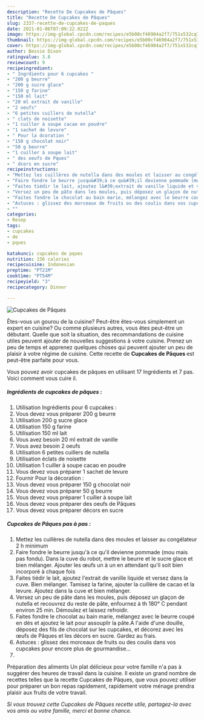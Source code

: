 ```yaml
---
description: "Recette De Cupcakes de Pâques"
title: "Recette De Cupcakes de Pâques"
slug: 2337-recette-de-cupcakes-de-paques
date: 2021-01-06T07:09:22.022Z
image: https://img-global.cpcdn.com/recipes/e5b00cf46904a2f7/751x532cq70/cupcakes-de-paques-photo-principale-de-la-recette.jpg
thumbnail: https://img-global.cpcdn.com/recipes/e5b00cf46904a2f7/751x532cq70/cupcakes-de-paques-photo-principale-de-la-recette.jpg
cover: https://img-global.cpcdn.com/recipes/e5b00cf46904a2f7/751x532cq70/cupcakes-de-paques-photo-principale-de-la-recette.jpg
author: Bessie Dixon
ratingvalue: 3.8
reviewcount: 9
recipeingredient:
- " Ingrdients pour 6 cupcakes "
- "200 g beurre"
- "200 g sucre glace"
- "150 g farine"
- "150 ml lait"
- "20 ml extrait de vanille"
- "2 oeufs"
- "6 petites cuillers de nutella"
- " clats de noisette"
- "1 cuiller à soupe cacao en poudre"
- "1 sachet de levure"
- " Pour la dcoration "
- "150 g chocolat noir"
- "50 g beurre"
- "1 cuiller à soupe lait"
- " des oeufs de Pques"
- " dcors en sucre"
recipeinstructions:
- "Mettez les cuillères de nutella dans des moules et laisser au congélateur 2 h minimum"
- "Faire fondre le beurre jusqu&#39;à ce qu&#39;il devienne pommade (mou mais pas fondu). Dans la cuve du robot, mettre le beurre et le sucre glace et bien mélanger. Ajouter les œufs un à un en attendant qu&#39;il soit bien incorporé à chaque fois"
- "Faites tiédir le lait, ajoutez l&#39;extrait de vanille liquide et versez dans la cuve. Bien mélanger. Tamisez la farine, ajouter la cuillère de cacao et la levure. Ajoutez dans la cuve et bien mélanger."
- "Versez un peu de pâte dans les moules, puis déposez un glaçon de nutella et recouvrez du reste de pâte, enfournez à th 180° C pendant environ 25 min. Démoulez et laissez refroidir."
- "Faites fondre le chocolat au bain marie, mélangez avec le beurre coupé en dés et ajoutez le lait pour assouplir la pâte.A l&#39;aide d&#39;une douille, déposez des fils de chocolat sur les cupcakes, et décorez avec les œufs de Pâques et les décors en sucre. Gardez au frais."
- "Astuces : glissez des morceaux de fruits ou des coulis dans vos cupcakes pour encore plus de gourmandise..."
- ""
categories:
- Resep
tags:
- cupcakes
- de
- pques

katakunci: cupcakes de pques 
nutrition: 156 calories
recipecuisine: Indonesian
preptime: "PT21M"
cooktime: "PT54M"
recipeyield: "3"
recipecategory: Dinner

---
```



![Cupcakes de Pâques](https://img-global.cpcdn.com/recipes/e5b00cf46904a2f7/751x532cq70/cupcakes-de-paques-photo-principale-de-la-recette.jpg)

Êtes-vous un gourou de la cuisine? Peut-être êtes-vous simplement un expert en cuisine? Ou comme plusieurs autres, vous êtes peut-être un débutant. Quelle que soit la situation, des recommandations de cuisine utiles peuvent ajouter de nouvelles suggestions à votre cuisine. Prenez un peu de temps et apprenez quelques choses qui peuvent ajouter un peu de plaisir à votre régime de cuisine. Cette recette de <strong> Cupcakes de Pâques </strong> est peut-être parfaite pour vous.

<!--inarticleads1-->

Vous pouvez avoir cupcakes de pâques en utilisant 17 Ingrédients et 7 pas. Voici comment vous cuire il.

##### Ingrédients de cupcakes de pâques :

1. Utilisation  Ingrédients pour 6 cupcakes :
1. Vous devez vous préparer 200 g beurre
1. Utilisation 200 g sucre glace
1. Utilisation 150 g farine
1. Utilisation 150 ml lait
1. Vous avez besoin 20 ml extrait de vanille
1. Vous avez besoin 2 oeufs
1. Utilisation 6 petites cuillers de nutella
1. Utilisation  éclats de noisette
1. Utilisation 1 cuiller à soupe cacao en poudre
1. Vous devez vous préparer 1 sachet de levure
1. Fournir  Pour la décoration :
1. Vous devez vous préparer 150 g chocolat noir
1. Vous devez vous préparer 50 g beurre
1. Vous devez vous préparer 1 cuiller à soupe lait
1. Vous devez vous préparer  des oeufs de Pâques
1. Vous devez vous préparer  décors en sucre




<!--inarticleads2-->

##### Cupcakes de Pâques pas à pas :

1. Mettez les cuillères de nutella dans des moules et laisser au congélateur 2 h minimum
1. Faire fondre le beurre jusqu&#39;à ce qu&#39;il devienne pommade (mou mais pas fondu). Dans la cuve du robot, mettre le beurre et le sucre glace et bien mélanger. Ajouter les œufs un à un en attendant qu&#39;il soit bien incorporé à chaque fois
1. Faites tiédir le lait, ajoutez l&#39;extrait de vanille liquide et versez dans la cuve. Bien mélanger. Tamisez la farine, ajouter la cuillère de cacao et la levure. Ajoutez dans la cuve et bien mélanger.
1. Versez un peu de pâte dans les moules, puis déposez un glaçon de nutella et recouvrez du reste de pâte, enfournez à th 180° C pendant environ 25 min. Démoulez et laissez refroidir.
1. Faites fondre le chocolat au bain marie, mélangez avec le beurre coupé en dés et ajoutez le lait pour assouplir la pâte.A l&#39;aide d&#39;une douille, déposez des fils de chocolat sur les cupcakes, et décorez avec les œufs de Pâques et les décors en sucre. Gardez au frais.
1. Astuces : glissez des morceaux de fruits ou des coulis dans vos cupcakes pour encore plus de gourmandise...
1. 




<!--inarticleads1-->

<p>
Préparation des aliments Un plat délicieux pour votre famille n'a pas à suggérer des heures de travail dans la cuisine. Il existe un grand nombre de recettes telles que la recette Cupcakes de Pâques, que vous pouvez utiliser pour préparer un bon repas rapidement, rapidement votre ménage prendra plaisir aux fruits de votre travail.
</p>

<p>
<i>Si vous trouvez cette Cupcakes de Pâques recette utile, partagez-la avec vos amis ou votre famille, merci et bonne chance.</i>
</p>
